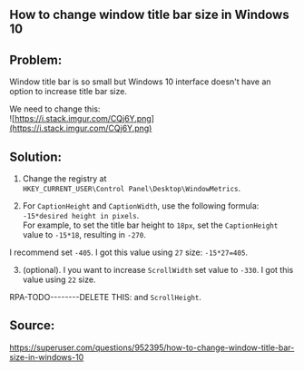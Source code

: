 ## How to change window title bar size in Windows 10 

## Problem: 
Window title bar is so small but Windows 10 interface doesn't have an option to increase title bar size.

We need to change this:  
![https://i.stack.imgur.com/CQj6Y.png](https://i.stack.imgur.com/CQj6Y.png)


## Solution:
1. Change the registry at  
```HKEY_CURRENT_USER\Control Panel\Desktop\WindowMetrics```.

2. For ```CaptionHeight``` and ```CaptionWidth```, use the following formula: ```-15*desired height in pixels```.  
For example, to set the title bar height to ```18px```, set the ```CaptionHeight``` value to ```-15*18```, resulting in ```-270```.

I recommend set ```-405```.  I got this value using ```27``` size: ```-15*27=405```.


3. (optional). I you want to increase ```ScrollWidth``` set value to ```-330```. I got this value using ```22``` size.


RPA-TODO--------DELETE THIS:
and ```ScrollHeight```.


## Source:  
<https://superuser.com/questions/952395/how-to-change-window-title-bar-size-in-windows-10>
